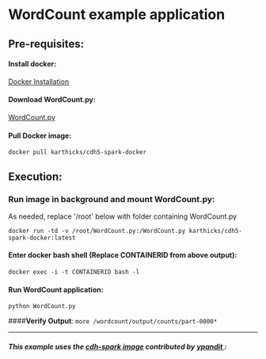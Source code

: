 # WordCount example application 

## **Pre-requisites**:

#### **Install docker**: 
[Docker Installation](https://docs.docker.com/installation/)

#### **Download WordCount.py**: 
[WordCount.py](https://github.com/ksriraman/cdh5-spark-wordcount-docker/blob/master/WordCount.py)

#### **Pull Docker image**:
```docker pull karthicks/cdh5-spark-docker```

## **Execution**:

### **Run image in background and mount WordCount.py**:
As needed, replace '/root' below with folder containing WordCount.py

```docker run -td -v /root/WordCount.py:/WordCount.py karthicks/cdh5-spark-docker:latest```

#### **Enter docker bash shell (Replace CONTAINERID from above output)**:
```docker exec -i -t CONTAINERID bash -l```

#### **Run WordCount application**:
```python WordCount.py```

####**Verify Output**:
```more /wordcount/output/counts/part-0000*```

-----------------------------------------------------------------------------------------------------------

##### This example uses the [cdh-spark image](https://registry.hub.docker.com/u/ypandit/cdh-spark/) contributed by [ypandit ](https://hub.docker.com/u/ypandit/):
